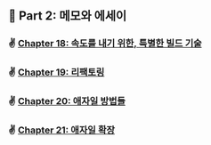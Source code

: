 ## 🌈 Part 2: 메모와 에세이

### ✌️ [Chapter 18: 속도를 내기 위한, 특별한 빌드 기술](https://github.com/saseungmin/reading_books_record_repository/blob/master/The%20Nature%20of%20Software%20Development/PART%202/Chapter%2018.md)

### ✌ [Chapter 19: 리팩토링](https://github.com/saseungmin/reading_books_record_repository/blob/master/The%20Nature%20of%20Software%20Development/PART%202/Chapter%2019.md)

### ✌ [Chapter 20: 애자일 방법들](https://github.com/saseungmin/reading_books_record_repository/blob/master/The%20Nature%20of%20Software%20Development/PART%202/Chapter%2020.md)

### ✌ [Chapter 21: 애자일 확장](https://github.com/saseungmin/reading_books_record_repository/blob/master/The%20Nature%20of%20Software%20Development/PART%202/Chapter%2021.md)